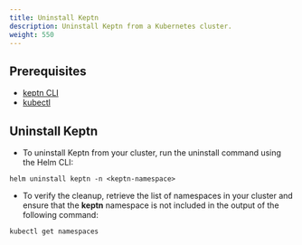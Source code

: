 ```yaml
---
title: Uninstall Keptn
description: Uninstall Keptn from a Kubernetes cluster.
weight: 550
---
```


## Prerequisites
- [keptn CLI](../cli-install/)
- [kubectl](https://kubernetes.io/docs/tasks/tools/install-kubectl/)

## Uninstall Keptn

- To uninstall Keptn from your cluster, run the uninstall command using the Helm CLI:

``` console
helm uninstall keptn -n <keptn-namespace>
```

- To verify the cleanup, retrieve the list of namespaces in your cluster and ensure that the **keptn** namespace is not included in the output of the following command:

```console
kubectl get namespaces
```

